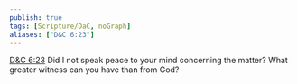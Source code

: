 ```yaml
---
publish: true
tags: [Scripture/DaC, noGraph]
aliases: ["D&C 6:23"]
---
```

[D&C 6:23](https://churchofjesuschrist.org/study/scriptures/dc-testament/dc/6?lang=eng&id=p23#p23) Did I not speak peace to your mind concerning the matter? What greater witness can you have than from God?
